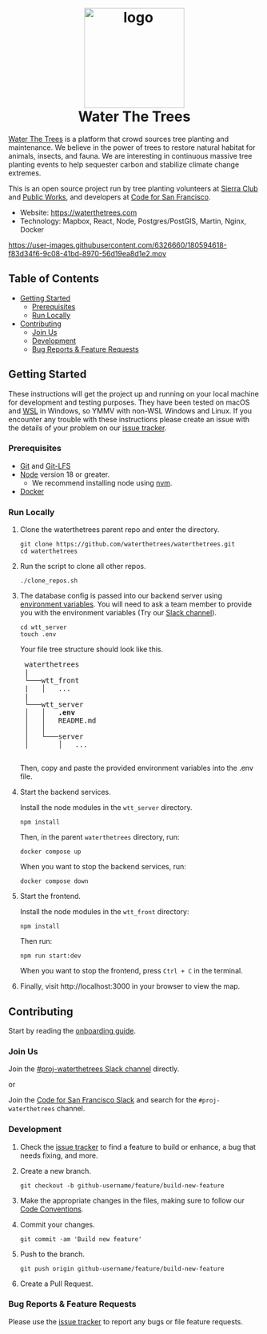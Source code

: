 <h1 align="center">
  <br>
  <a href="https://waterthetrees.com">
    <img src="https://waterthetrees.com/b7a4f5a36b1c145ed2fb.svg"
         alt="logo"
         width="200"
    />
  </a>
  <br>
  Water The Trees
  <br>
</h1>

[Water The Trees](https://waterthetrees.com) is a platform that crowd sources
tree planting and maintenance. We believe in the power of trees to restore
natural habitat for animals, insects, and fauna. We are interesting in
continuous massive tree planting events to help sequester carbon and stabilize
climate change extremes.

This is an open source project run by tree planting volunteers at
[Sierra Club](https://www.sierraclub.org) and
[Public Works](https://www.alamedaca.gov/Departments/Public-Works-Department/Street-Trees),
and developers at [Code for San Francisco](https://www.codeforsanfrancisco.org).

- Website: https://waterthetrees.com
- Technology: Mapbox, React, Node, Postgres/PostGIS, Martin, Nginx, Docker

https://user-images.githubusercontent.com/6326660/180594618-f83d34f6-9c08-41bd-8970-56d19ea8d1e2.mov

## Table of Contents

- [Getting Started](#getting-started)
  - [Prerequisites](#prerequisites)
  - [Run Locally](#run-locally)
- [Contributing](#contributing)
  - [Join Us](#join-us)
  - [Development](#development)
  - [Bug Reports & Feature Requests](#bug-reports--feature-requests)

## Getting Started

These instructions will get the project up and running on your local machine for
development and testing purposes. They have been tested on macOS and
[WSL](https://docs.microsoft.com/en-us/windows/wsl) in Windows, so YMMV with
non-WSL Windows and Linux. If you encounter any trouble with these instructions
please create an issue with the details of your problem on our
[issue tracker](#bug-reports--feature-requests).

### Prerequisites

- [Git](https://git-scm.com) and [Git-LFS](https://git-lfs.github.com)
- [Node](https://nodejs.org/en) version 18 or greater.
  - We recommend installing node using [nvm](https://github.com/nvm-sh/nvm#intro).
- [Docker](https://www.docker.com/products/docker-desktop)

### Run Locally

1. Clone the waterthetrees parent repo and enter the directory.

    ```shell
    git clone https://github.com/waterthetrees/waterthetrees.git
    cd waterthetrees
    ```

2. Run the script to clone all other repos.

    ```shell
    ./clone_repos.sh
    ```

3. The database config is passed into our backend server using
[environment variables](https://github.com/waterthetrees/wtt_server/blob/development/server/db/db-config.js#L8-L12).
You will need to ask a team member to provide you with the environment variables
(Try our [Slack channel](#join-us)).

    ```shell
    cd wtt_server
    touch .env
    ```

    Your file tree structure should look like this.

    <pre>
    waterthetrees
    |
    └───wtt_front
    |   │   ...
    |
    └───wtt_server
    │   │   <b>.env</b>
    │   │   README.md
    │   │
    │   └───server
    │       │   ...
    </pre>

    Then, copy and paste the provided environment variables into the .env file.

4. Start the backend services.

    Install the node modules in the `wtt_server` directory.

    ```shell
    npm install
    ```

    Then, in the parent `waterthetrees` directory, run:

    ```shell
    docker compose up
    ```

    When you want to stop the backend services, run:

    ```shell
    docker compose down
    ```

5. Start the frontend.

    Install the node modules in the `wtt_front` directory:

    ```shell
    npm install
    ```

    Then run:

    ```shell
    npm run start:dev
    ```

    When you want to stop the frontend, press `Ctrl + C` in the terminal.

6. Finally, visit http://localhost:3000 in your browser to view the map.

## Contributing

Start by reading the
[onboarding guide](https://github.com/waterthetrees/waterthetrees/wiki/Onboarding).

### Join Us

Join the [#proj-waterthetrees Slack channel](https://sfbrigade.slack.com/messages/C010EGACUTU) directly.

or

Join the [Code for San Francisco Slack](https://c4sf.me/slack) and search for
the `#proj-waterthetrees` channel.

### Development

1. Check the [issue tracker](https://github.com/orgs/waterthetrees/projects/2)
to find a feature to build or enhance, a bug that needs fixing, and more.

2. Create a new branch.

    ```shell
    git checkout -b github-username/feature/build-new-feature
    ```

3. Make the appropriate changes in the files, making sure to follow our
[Code Conventions](https://github.com/waterthetrees/waterthetrees/wiki/Code-Conventions).

4. Commit your changes.

    ```shell
    git commit -am 'Build new feature'
    ```

5. Push to the branch.

    ```shell
    git push origin github-username/feature/build-new-feature
    ```

6. Create a Pull Request.

### Bug Reports & Feature Requests

Please use the [issue tracker](https://github.com/orgs/waterthetrees/projects/2)
to report any bugs or file feature requests.
